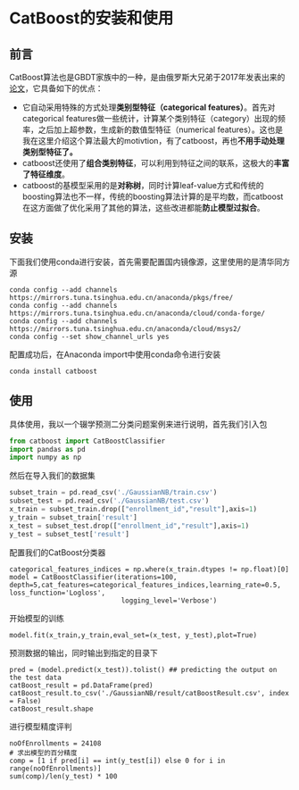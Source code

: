 # CatBoost的安装和使用

## 前言

CatBoost算法也是GBDT家族中的一种，是由俄罗斯大兄弟于2017年发表出来的[论文](https://arxiv.org/pdf/1706.09516.pdf)，它具备如下的优点：

- 它自动采用特殊的方式处理**类别型特征（categorical features）**。首先对categorical features做一些统计，计算某个类别特征（category）出现的频率，之后加上超参数，生成新的数值型特征（numerical features）。这也是我在这里介绍这个算法最大的motivtion，有了catboost，再也**不用手动处理类别型特征了。**
- catboost还使用了**组合类别特征**，可以利用到特征之间的联系，这极大的**丰富了特征维度**。
- catboost的基模型采用的是**对称树**，同时计算leaf-value方式和传统的boosting算法也不一样，传统的boosting算法计算的是平均数，而catboost在这方面做了优化采用了其他的算法，这些改进都能**防止模型过拟合**。

## 安装

下面我们使用conda进行安装，首先需要配置国内镜像源，这里使用的是清华同方源

```
conda config --add channels https://mirrors.tuna.tsinghua.edu.cn/anaconda/pkgs/free/
conda config --add channels https://mirrors.tuna.tsinghua.edu.cn/anaconda/cloud/conda-forge/
conda config --add channels https://mirrors.tuna.tsinghua.edu.cn/anaconda/cloud/msys2/
conda config --set show_channel_urls yes
```

配置成功后，在Anaconda import中使用conda命令进行安装

```
conda install catboost
```

## 使用

具体使用，我以一个辍学预测二分类问题案例来进行说明，首先我们引入包

```python
from catboost import CatBoostClassifier
import pandas as pd
import numpy as np
```

然后在导入我们的数据集

```python
subset_train = pd.read_csv('./GaussianNB/train.csv')
subset_test = pd.read_csv('./GaussianNB/test.csv')
x_train = subset_train.drop(["enrollment_id","result"],axis=1)
y_train = subset_train['result']
x_test = subset_test.drop(["enrollment_id","result"],axis=1)
y_test = subset_test['result']
```

配置我们的CatBoost分类器

```
categorical_features_indices = np.where(x_train.dtypes != np.float)[0]
model = CatBoostClassifier(iterations=100, depth=5,cat_features=categorical_features_indices,learning_rate=0.5, loss_function='Logloss',
                            logging_level='Verbose')
```

开始模型的训练

```
model.fit(x_train,y_train,eval_set=(x_test, y_test),plot=True)
```

预测数据的输出，同时输出到指定的目录下

```
pred = (model.predict(x_test)).tolist() ## predicting the output on the test data
catBoost_result = pd.DataFrame(pred)
catBoost_result.to_csv('./GaussianNB/result/catBoostResult.csv', index = False)
catBoost_result.shape
```

进行模型精度评判

```
noOfEnrollments = 24108
# 求出模型的百分精度
comp = [1 if pred[i] == int(y_test[i]) else 0 for i in range(noOfEnrollments)]
sum(comp)/len(y_test) * 100
```

